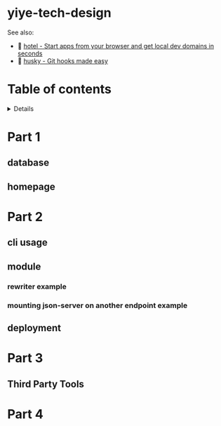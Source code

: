# yiye-tech-design

See also:
* :hotel: [hotel - Start apps from your browser and get local dev domains in seconds](https://github.com/typicode/hotel)
* :dog: [husky - Git hooks made easy](https://github.com/typicode/husky)

# Table of contents

<details>

<!-- toc -->

- [2nd MD](2nd.md)
- [Part 1](#Part-1)
  * [Database](#database)
  * [Homepage](#homepage)
- [Part 2](#Part-2)
  * [CLI usage](#cli-usage)
  * [Module](#module)
    + [Rewriter example](#rewriter-example)
    + [Mounting JSON Server on another endpoint example](#mounting-json-server-on-another-endpoint-example)
  * [Deployment](#deployment)
- [Part 3](#Part-3)
  * [Third-party tools](#third-party-tools)
- [Part 4](#Part-4)

<!-- tocstop -->

</details>

# Part 1

## database

## homepage

# Part 2

## cli usage

## module

### rewriter example

### mounting json-server on another endpoint example

## deployment

# Part 3

## Third Party Tools

# Part 4

